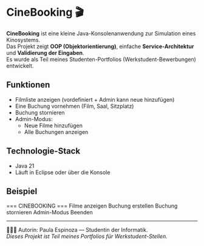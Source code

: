 # CineBooking 🎬

**CineBooking** ist eine kleine Java-Konsolenanwendung zur Simulation eines Kinosystems.  
Das Projekt zeigt **OOP (Objektorientierung)**, einfache **Service-Architektur** und **Validierung der Eingaben**.  
Es wurde als Teil meines Studenten-Portfolios (Werkstudent-Bewerbungen) entwickelt.

## Funktionen
- Filmliste anzeigen (vordefiniert + Admin kann neue hinzufügen)
- Eine Buchung vornehmen (Film, Saal, Sitzplatz)
- Buchung stornieren
- Admin-Modus:
  - Neue Filme hinzufügen
  - Alle Buchungen anzeigen

## Technologie-Stack
- Java 21
- Läuft in Eclipse oder über die Konsole

## Beispiel
=== CINEBOOKING ===
Filme anzeigen
Buchung erstellen
Buchung stornieren
Admin-Modus
Beenden

---

👩🏻‍💻 Autorin: Paula Espinoza — Studentin der Informatik.  
*Dieses Projekt ist Teil meines Portfolios für Werkstudent-Stellen.*
